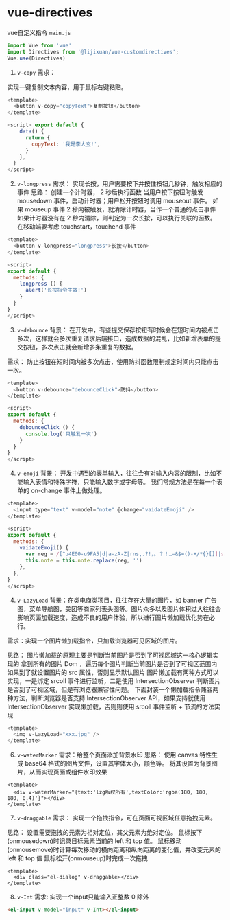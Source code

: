 # vue-directives
vue自定义指令
`main.js`
```js
import Vue from 'vue'
import Directives from '@lijixuan/vue-customdirectives';
Vue.use(Directives)
```
1. `v-copy`
需求：

实现一键复制文本内容，用于鼠标右键粘贴。
```js
<template>
  <button v-copy="copyText">复制按钮</button>
</template>

<script> export default {
    data() {
      return {
        copyText: '我是李大玄!',
      }
    },
  }
</script>
```

2. `v-longpress`
需求：
实现长按，用户需要按下并按住按钮几秒钟，触发相应的事件
思路：
创建一个计时器， 2 秒后执行函数
当用户按下按钮时触发 mousedown 事件，启动计时器；用户松开按钮时调用 mouseout 事件。
如果 mouseup 事件 2 秒内被触发，就清除计时器，当作一个普通的点击事件
如果计时器没有在 2 秒内清除，则判定为一次长按，可以执行关联的函数。
在移动端要考虑 touchstart，touchend 事件

```js
<template>
  <button v-longpress="longpress">长按</button>
</template>

<script> 
export default {
  methods: {
    longpress () {
      alert('长按指令生效!')
    }
  }
} 
</script>
```

3. `v-debounce`
背景：
在开发中，有些提交保存按钮有时候会在短时间内被点击多次，这样就会多次重复请求后端接口，造成数据的混乱，比如新增表单的提交按钮，多次点击就会新增多条重复的数据。

需求：
防止按钮在短时间内被多次点击，使用防抖函数限制规定时间内只能点击一次。
```js
<template>
  <button v-debounce="debounceClick">防抖</button>
</template>

<script> 
export default {
  methods: {
    debounceClick () {
      console.log('只触发一次')
    }
  }
} 
</script>
```

4. `v-emoji`
背景：
开发中遇到的表单输入，往往会有对输入内容的限制，比如不能输入表情和特殊字符，只能输入数字或字母等。
我们常规方法是在每一个表单的 on-change 事件上做处理。


```js
<template>
  <input type="text" v-model="note" @change="vaidateEmoji" />
</template>

<script>
export default {
  methods: {
    vaidateEmoji() {
      var reg = /[^u4E00-u9FA5|d|a-zA-Z|rns,.?!，。？！…—&$=()-+/*{}[]]|s/g
      this.note = this.note.replace(reg, '')
    },
  },
}
</script>
```

4. `v-LazyLoad`
背景：在类电商类项目，往往存在大量的图片，如 banner 广告图，菜单导航图，美团等商家列表头图等。图片众多以及图片体积过大往往会影响页面加载速度，造成不良的用户体验，所以进行图片懒加载优化势在必行。

需求：实现一个图片懒加载指令，只加载浏览器可见区域的图片。

思路：
图片懒加载的原理主要是判断当前图片是否到了可视区域这一核心逻辑实现的
拿到所有的图片 Dom ，遍历每个图片判断当前图片是否到了可视区范围内
如果到了就设置图片的 src 属性，否则显示默认图片
图片懒加载有两种方式可以实现，一是绑定 srcoll 事件进行监听，二是使用 IntersectionObserver 判断图片是否到了可视区域，但是有浏览器兼容性问题。
下面封装一个懒加载指令兼容两种方法，判断浏览器是否支持 IntersectionObserver API，如果支持就使用 IntersectionObserver 实现懒加载，否则则使用 srcoll 事件监听 + 节流的方法实现

```js
<template>
  <img v-LazyLoad="xxx.jpg" />
</template>
```

6. `v-waterMarker`
需求：给整个页面添加背景水印
思路：
使用 canvas 特性生成 base64 格式的图片文件，设置其字体大小，颜色等。
将其设置为背景图片，从而实现页面或组件水印效果
```
<template>
  <div v-waterMarker="{text:'lzg版权所有',textColor:'rgba(180, 180, 180, 0.4)'}"></div>
</template>
```

7. `v-draggable`
需求：
实现一个拖拽指令，可在页面可视区域任意拖拽元素。

思路：
设置需要拖拽的元素为相对定位，其父元素为绝对定位。
鼠标按下(onmousedown)时记录目标元素当前的 left 和 top 值。
鼠标移动(onmousemove)时计算每次移动的横向距离和纵向距离的变化值，并改变元素的 left 和 top 值
鼠标松开(onmouseup)时完成一次拖拽
```
<template>
  <div class="el-dialog" v-draggable></div>
</template>
```

8. `v-Int`
需求:
实现一个input只能输入正整数 0 除外
```html
<el-input v-model="input" v-Int></el-input>
```